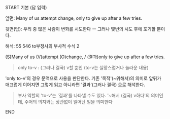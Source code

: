 START
기본 (답 입력)

앞면:
Many of us attempt change, only to give up after a few tries.


뒷면(답):
우리 중 많은 사람이 변화를 시도한다 ㅡ 그러나 몇번의 시도 후에 포기할 뿐이다.


해석:
55 546 to부정사의 부사적 수식 2

(S)Many of us (V)attempt (O)change, / (결과)only to give up after a few tries.

> only to-v : (그러나 결국) v할 뿐인
> (to-v는 실망스럽거나 놀라운 내용)

'only to-v'의 경우 문맥으로 사용을 판단한다.
기존 '목적'(~위해서)의 의미로 앞뒤가 매끄럽게 이어지면 그렇게 읽고
아니라면 '결과'(그러나 결국) 으로 해석한다.

> 부사 역할의 'to-v'는 '결과'를 나타낼 수도 있다.
> '~해서 (결국) v하다'의 의미인데,
> 주어의 의지와는 상관없이 일어난 일을 의미한다
<!--ID: 1695245973692-->
END
